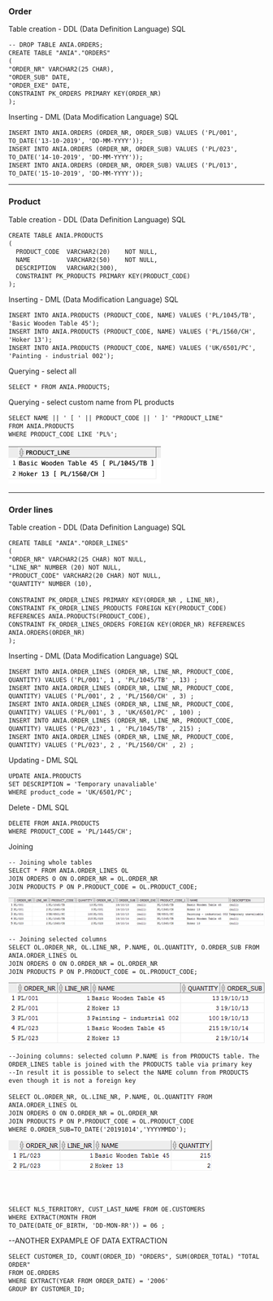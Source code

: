 ### Order
Table creation - DDL (Data Definition Language) SQL


    -- DROP TABLE ANIA.ORDERS;
    CREATE TABLE "ANIA"."ORDERS" 
    (	
    "ORDER_NR" VARCHAR2(25 CHAR), 
    "ORDER_SUB" DATE, 
    "ORDER_EXE" DATE,
    CONSTRAINT PK_ORDERS PRIMARY KEY(ORDER_NR)
    );

Inserting - DML (Data Modification Language) SQL

    INSERT INTO ANIA.ORDERS (ORDER_NR, ORDER_SUB) VALUES ('PL/001', TO_DATE('13-10-2019', 'DD-MM-YYYY'));
    INSERT INTO ANIA.ORDERS (ORDER_NR, ORDER_SUB) VALUES ('PL/023', TO_DATE('14-10-2019', 'DD-MM-YYYY'));
    INSERT INTO ANIA.ORDERS (ORDER_NR, ORDER_SUB) VALUES ('PL/013', TO_DATE('15-10-2019', 'DD-MM-YYYY'));

---

### Product
Table creation - DDL (Data Definition Language) SQL

    CREATE TABLE ANIA.PRODUCTS 
    (
      PRODUCT_CODE  VARCHAR2(20)    NOT NULL, 
      NAME          VARCHAR2(50)    NOT NULL, 
      DESCRIPTION   VARCHAR2(300), 
      CONSTRAINT PK_PRODUCTS PRIMARY KEY(PRODUCT_CODE)
    );

Inserting - DML (Data Modification Language) SQL

    INSERT INTO ANIA.PRODUCTS (PRODUCT_CODE, NAME) VALUES ('PL/1045/TB', 'Basic Wooden Table 45');
    INSERT INTO ANIA.PRODUCTS (PRODUCT_CODE, NAME) VALUES ('PL/1560/CH', 'Hoker 13');
    INSERT INTO ANIA.PRODUCTS (PRODUCT_CODE, NAME) VALUES ('UK/6501/PC', 'Painting - industrial 002');

Querying - select all

    SELECT * FROM ANIA.PRODUCTS;

Querying - select custom name from PL products

    SELECT NAME || ' [ ' || PRODUCT_CODE || ' ]' "PRODUCT_LINE"
    FROM ANIA.PRODUCTS
    WHERE PRODUCT_CODE LIKE 'PL%';


<img src="./pictures/ania01q2.png" width="300" >

---

### Order lines
Table creation - DDL (Data Definition Language) SQL

    CREATE TABLE "ANIA"."ORDER_LINES" 
    (	
    "ORDER_NR" VARCHAR2(25 CHAR) NOT NULL, 
    "LINE_NR" NUMBER (20) NOT NULL,
    "PRODUCT_CODE" VARCHAR2(20 CHAR) NOT NULL,
    "QUANTITY" NUMBER (10),

    CONSTRAINT PK_ORDER_LINES PRIMARY KEY(ORDER_NR , LINE_NR),
    CONSTRAINT FK_ORDER_LINES_PRODUCTS FOREIGN KEY(PRODUCT_CODE) REFERENCES ANIA.PRODUCTS(PRODUCT_CODE),
    CONSTRAINT FK_ORDER_LINES_ORDERS FOREIGN KEY(ORDER_NR) REFERENCES ANIA.ORDERS(ORDER_NR)
    );
    
Inserting - DML (Data Modification Language) SQL

    INSERT INTO ANIA.ORDER_LINES (ORDER_NR, LINE_NR, PRODUCT_CODE, QUANTITY) VALUES ('PL/001', 1 , 'PL/1045/TB' , 13) ;
    INSERT INTO ANIA.ORDER_LINES (ORDER_NR, LINE_NR, PRODUCT_CODE, QUANTITY) VALUES ('PL/001', 2 , 'PL/1560/CH' , 3) ;
    INSERT INTO ANIA.ORDER_LINES (ORDER_NR, LINE_NR, PRODUCT_CODE, QUANTITY) VALUES ('PL/001', 3 , 'UK/6501/PC' , 100) ;
    INSERT INTO ANIA.ORDER_LINES (ORDER_NR, LINE_NR, PRODUCT_CODE, QUANTITY) VALUES ('PL/023', 1 , 'PL/1045/TB' , 215) ;
    INSERT INTO ANIA.ORDER_LINES (ORDER_NR, LINE_NR, PRODUCT_CODE, QUANTITY) VALUES ('PL/023', 2 , 'PL/1560/CH' , 2) ;

Updating - DML SQL
    
    UPDATE ANIA.PRODUCTS 
    SET DESCRIPTION = 'Temporary unavaliable'
    WHERE product_code = 'UK/6501/PC';

Delete - DML SQL

    DELETE FROM ANIA.PRODUCTS
    WHERE PRODUCT_CODE = 'PL/1445/CH';
    
Joining 

    -- Joining whole tables
    SELECT * FROM ANIA.ORDER_LINES OL
    JOIN ORDERS O ON O.ORDER_NR = OL.ORDER_NR
    JOIN PRODUCTS P ON P.PRODUCT_CODE = OL.PRODUCT_CODE;
<img src="./pictures/ania01join1.PNG" >
    
    -- Joining selected columns
    SELECT OL.ORDER_NR, OL.LINE_NR, P.NAME, OL.QUANTITY, O.ORDER_SUB FROM ANIA.ORDER_LINES OL
    JOIN ORDERS O ON O.ORDER_NR = OL.ORDER_NR
    JOIN PRODUCTS P ON P.PRODUCT_CODE = OL.PRODUCT_CODE;
<img src="./pictures/ania01join2.PNG" >

    --Joining columns: selected column P.NAME is from PRODUCTS table. The ORDER_LINES table is joined with the PRODUCTS table via primary key
    --In result it is possible to select the NAME column from PRODUCTS even though it is not a foreign key
    
    SELECT OL.ORDER_NR, OL.LINE_NR, P.NAME, OL.QUANTITY FROM ANIA.ORDER_LINES OL
    JOIN ORDERS O ON O.ORDER_NR = OL.ORDER_NR
    JOIN PRODUCTS P ON P.PRODUCT_CODE = OL.PRODUCT_CODE
    WHERE O.ORDER_SUB=TO_DATE('20191014','YYYYMMDD');
<img src="./pictures/ania01join3.PNG" >

</br> </br>

    SELECT NLS_TERRITORY, CUST_LAST_NAME FROM OE.CUSTOMERS
    WHERE EXTRACT(MONTH FROM
    TO_DATE(DATE_OF_BIRTH, 'DD-MON-RR')) = 06 ;
    
--ANOTHER EXPAMPLE OF DATA EXTRACTION
  
    SELECT CUSTOMER_ID, COUNT(ORDER_ID) "ORDERS", SUM(ORDER_TOTAL) "TOTAL ORDER"
    FROM OE.ORDERS
    WHERE EXTRACT(YEAR FROM ORDER_DATE) = '2006'
    GROUP BY CUSTOMER_ID;
   
   
